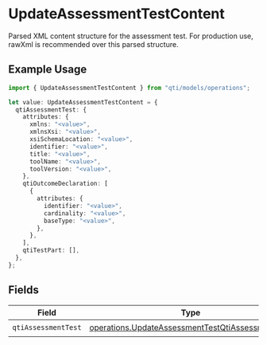 # UpdateAssessmentTestContent

Parsed XML content structure for the assessment test. For production use, rawXml is recommended over this parsed structure.

## Example Usage

```typescript
import { UpdateAssessmentTestContent } from "qti/models/operations";

let value: UpdateAssessmentTestContent = {
  qtiAssessmentTest: {
    attributes: {
      xmlns: "<value>",
      xmlnsXsi: "<value>",
      xsiSchemaLocation: "<value>",
      identifier: "<value>",
      title: "<value>",
      toolName: "<value>",
      toolVersion: "<value>",
    },
    qtiOutcomeDeclaration: [
      {
        attributes: {
          identifier: "<value>",
          cardinality: "<value>",
          baseType: "<value>",
        },
      },
    ],
    qtiTestPart: [],
  },
};
```

## Fields

| Field                                                                                                                | Type                                                                                                                 | Required                                                                                                             | Description                                                                                                          |
| -------------------------------------------------------------------------------------------------------------------- | -------------------------------------------------------------------------------------------------------------------- | -------------------------------------------------------------------------------------------------------------------- | -------------------------------------------------------------------------------------------------------------------- |
| `qtiAssessmentTest`                                                                                                  | [operations.UpdateAssessmentTestQtiAssessmentTest](../../models/operations/updateassessmenttestqtiassessmenttest.md) | :heavy_check_mark:                                                                                                   | N/A                                                                                                                  |
